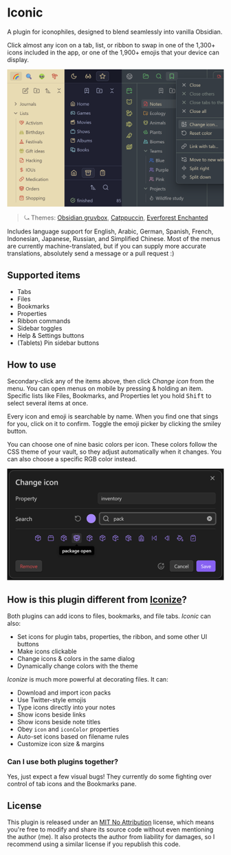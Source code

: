 # Iconic

A plugin for iconophiles, designed to blend seamlessly into vanilla Obsidian.

Click almost any icon on a tab, list, or ribbon to swap in one of the 1,300+ icons included in the app, or one of the 1,900+ emojis that your device can display.

![Examples](examples.png)

> ⤿ Themes: [Obsidian gruvbox](https://github.com/insanum/obsidian_gruvbox), [Catppuccin](https://github.com/catppuccin/obsidian), [Everforest Enchanted](https://github.com/FireIsGood/obsidian-everforest-enchanted)

Includes language support for English, Arabic, German, Spanish, French, Indonesian, Japanese, Russian, and Simplified Chinese.
Most of the menus are currently machine-translated, but if you can supply more accurate translations, absolutely send a message or a pull request :) 

## Supported items

- Tabs
- Files
- Bookmarks
- Properties
- Ribbon commands
- Sidebar toggles
- Help & Settings buttons
- (Tablets) Pin sidebar buttons

## How to use

Secondary-click any of the items above, then click *Change icon* from the menu. You can open menus on mobile by pressing & holding an item. Specific lists like Files, Bookmarks, and Properties let you hold <kbd>Shift</kbd> to select several items at once.

Every icon and emoji is searchable by name. When you find one that sings for you, click on it to confirm. Toggle the emoji picker by clicking the smiley button.

You can choose one of nine basic colors per icon. These colors follow the CSS theme of your vault, so they adjust automatically when it changes. You can also choose a specific RGB color instead.

![Icon picker](picker.png)

## How is this plugin different from [Iconize](https://github.com/FlorianWoelki/obsidian-iconize)?

Both plugins can add icons to files, bookmarks, and file tabs. *Iconic* can also:

- Set icons for plugin tabs, properties, the ribbon, and some other UI buttons
- Make icons clickable
- Change icons & colors in the same dialog
- Dynamically change colors with the theme

*Iconize* is much more powerful at decorating files. It can:

- Download and import icon packs
- Use Twitter-style emojis
- Type icons directly into your notes
- Show icons beside links
- Show icons beside note titles
- Obey `icon` and `iconColor` properties
- Auto-set icons based on filename rules
- Customize icon size & margins

### Can I use both plugins together?

Yes, just expect a few visual bugs! They currently do some fighting over control of tab icons and the Bookmarks pane.

## License

This plugin is released under an [MIT No Attribution](https://choosealicense.com/licenses/mit-0/) license, which means you're free to modify and share its source code without even mentioning the author (me). It also protects the author from liability for damages, so I recommend using a similar license if you republish this code.
